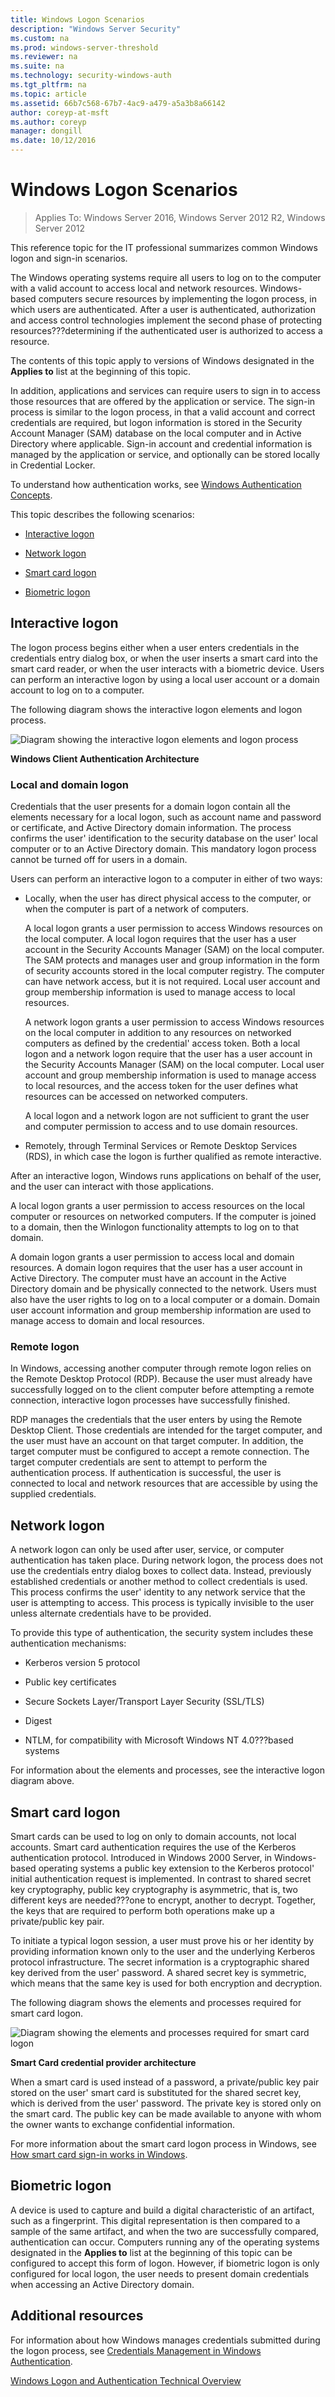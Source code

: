 ```yaml
---
title: Windows Logon Scenarios
description: "Windows Server Security"
ms.custom: na
ms.prod: windows-server-threshold
ms.reviewer: na
ms.suite: na
ms.technology: security-windows-auth
ms.tgt_pltfrm: na
ms.topic: article
ms.assetid: 66b7c568-67b7-4ac9-a479-a5a3b8a66142
author: coreyp-at-msft
ms.author: coreyp
manager: dongill
ms.date: 10/12/2016
---
```

# Windows Logon Scenarios

>Applies To: Windows Server 2016, Windows Server 2012 R2, Windows Server 2012

This reference topic for the IT professional summarizes common Windows logon and sign-in scenarios.

The Windows operating systems require all users to log on to the computer with a valid account to access local and network resources. Windows-based computers secure resources by implementing the logon process, in which users are authenticated. After a user is authenticated, authorization and access control technologies implement the second phase of protecting resources???determining if the authenticated user is authorized to access a resource.

The contents of this topic apply to versions of Windows designated in the **Applies to** list at the beginning of this topic.

In addition, applications and services can require users to sign in to access those resources that are offered by the application or service. The sign-in process is similar to the logon process, in that a valid account and correct credentials are required, but logon information is stored in the Security Account Manager (SAM) database on the local computer and in Active Directory where applicable. Sign-in account and credential information is managed by the application or service, and optionally can be stored locally in Credential Locker.

To understand how authentication works, see [Windows Authentication Concepts](windows-authentication-concepts.md).

This topic describes the following scenarios:

-   [Interactive logon](#BKMK_InteractiveLogon)

-   [Network logon](#BKMK_NetworkLogon)

-   [Smart card logon](#BKMK_SmartCardLogon)

-   [Biometric logon](#BKMK_BioLogon)

## <a name="BKMK_InteractiveLogon"></a>Interactive logon
The logon process begins either when a user enters credentials in the credentials entry dialog box, or when the user inserts a smart card into the smart card reader, or when the user interacts with a biometric device. Users can perform an interactive logon by using a local user account or a domain account to log on to a computer.

The following diagram shows the interactive logon elements and logon process.

![Diagram showing the interactive logon elements and logon process](../media/windows-logon-scenarios/AuthN_LSA_Architecture_Client.gif)

**Windows Client Authentication Architecture**

### <a name="BKMK_LocaDomainLogon"></a>Local and domain logon
Credentials that the user presents for a domain logon contain all the elements necessary for a local logon, such as account name and password or certificate, and Active Directory domain information. The process confirms the user' identification to the security database on the user' local computer or to an Active Directory domain. This mandatory logon process cannot be turned off for users in a domain.

Users can perform an interactive logon to a computer in either of two ways:

-   Locally, when the user has direct physical access to the computer, or when the computer is part of a network of computers.

    A local logon grants a user permission to access Windows resources on the local computer. A local logon requires that the user has a user account in the Security Accounts Manager (SAM) on the local computer. The SAM protects and manages user and group information in the form of security accounts stored in the local computer registry. The computer can have network access, but it is not required. Local user account and group membership information is used to manage access to local resources.

    A network logon grants a user permission to access Windows resources on the local computer in addition to any resources on networked computers as defined by the credential' access token. Both a local logon and a network logon require that the user has a user account in the Security Accounts Manager (SAM) on the local computer. Local user account and group membership information is used to manage access to local resources, and the access token for the user defines what resources can be accessed on networked computers.

    A local logon and a network logon are not sufficient to grant the user and computer permission to access and to use domain resources.

-   Remotely, through Terminal Services or Remote Desktop Services (RDS), in which case the logon is further qualified as remote interactive.

After an interactive logon, Windows runs applications on behalf of the user, and the user can interact with those applications.

A local logon grants a user permission to access resources on the local computer or resources on networked computers. If the computer is joined to a domain, then the Winlogon functionality attempts to log on to that domain.

A domain logon grants a user permission to access local and domain resources. A domain logon requires that the user has a user account in Active Directory. The computer must have an account in the Active Directory domain and be physically connected to the network. Users must also have the user rights to log on to a local computer or a domain. Domain user account information and group membership information are used to manage access to domain and local resources.

### <a name="BKMK_RemoteLogon"></a>Remote logon
In Windows, accessing another computer through remote logon relies on the Remote Desktop Protocol (RDP). Because the user must already have successfully logged on to the client computer before attempting a remote connection, interactive logon processes have successfully finished.

RDP manages the credentials that the user enters by using the Remote Desktop Client. Those credentials are intended for the target computer, and the user must have an account on that target computer. In addition, the target computer must be configured to accept a remote connection. The target computer credentials are sent to attempt to perform the authentication process. If authentication is successful, the user is connected to local and network resources that are accessible by using the supplied credentials.

## <a name="BKMK_NetworkLogon"></a>Network logon
A network logon can only be used after user, service, or computer authentication has taken place. During network logon, the process does not use the credentials entry dialog boxes to collect data. Instead, previously established credentials or another method to collect credentials is used. This process confirms the user' identity to any network service that the user is attempting to access. This process is typically invisible to the user unless alternate credentials have to be provided.

To provide this type of authentication, the security system includes these authentication mechanisms:

-   Kerberos version 5 protocol

-   Public key certificates

-   Secure Sockets Layer/Transport Layer Security (SSL/TLS)

-   Digest

-   NTLM, for compatibility with Microsoft Windows NT 4.0???based systems

For information about the elements and processes, see the interactive logon diagram above.

## <a name="BKMK_SmartCardLogon"></a>Smart card logon
Smart cards can be used to log on only to domain accounts, not local accounts. Smart card authentication requires the use of the Kerberos authentication protocol. Introduced in Windows 2000 Server, in Windows-based operating systems a public key extension to the Kerberos protocol' initial authentication request is implemented. In contrast to shared secret key cryptography, public key cryptography is asymmetric, that is, two different keys are needed???one to encrypt, another to decrypt. Together, the keys that are required to perform both operations make up a private/public key pair.

To initiate a typical logon session, a user must prove his or her identity by providing information known only to the user and the underlying Kerberos protocol infrastructure. The secret information is a cryptographic shared key derived from the user' password. A shared secret key is symmetric, which means that the same key is used for both encryption and decryption.

The following diagram shows the elements and processes required for smart card logon.

![Diagram showing the elements and processes required for smart card logon](../media/windows-logon-scenarios/SmartCardCredArchitecture.gif)

**Smart Card credential provider architecture**

When a smart card is used instead of a password, a private/public key pair stored on the user' smart card is substituted for the shared secret key, which is derived from the user' password. The private key is stored only on the smart card. The public key can be made available to anyone with whom the owner wants to exchange confidential information.

For more information about the smart card logon process in Windows, see [How smart card sign-in works in Windows](https://technet.microsoft.com/library/ff404285.aspx).

## <a name="BKMK_BioLogon"></a>Biometric logon
A device is used to capture and build a digital characteristic of an artifact, such as a fingerprint. This digital representation is then compared to a sample of the same artifact, and when the two are successfully compared, authentication can occur. Computers running any of the operating systems designated in the **Applies to** list at the beginning of this topic can be configured to accept this form of logon. However, if biometric logon is only configured for local logon, the user needs to present domain credentials when accessing an Active Directory domain.

## Additional resources
For information about how Windows manages credentials submitted during the logon process, see [Credentials Management in Windows Authentication](https://technet.microsoft.com/library/dn169014.aspx).

[Windows Logon and Authentication Technical Overview](https://technet.microsoft.com/library/dn169029.aspx)


